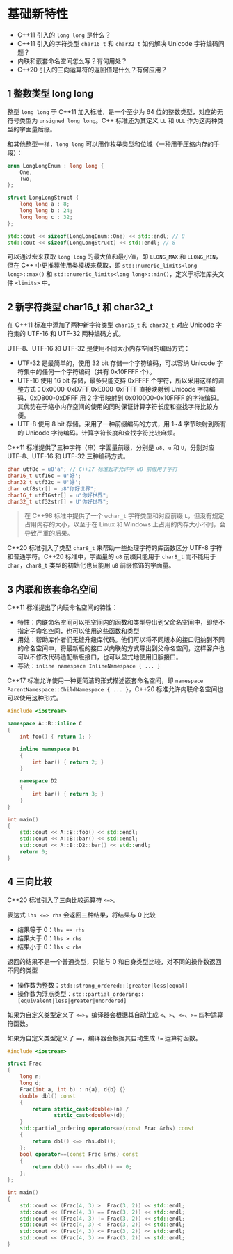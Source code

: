 # 基础新特性

- C++11 引入的 `long long` 是什么？
- C++11 引入的字符类型 `char16_t` 和 `char32_t` 如何解决 Unicode 字符编码问题？
- 内联和嵌套命名空间怎么写？有何用处？
- C++20 引入的三向运算符的返回值是什么？有何应用？

## 1 整数类型 long long

整型 `long long` 于 C++11 加入标准，是一个至少为 64 位的整数类型，对应的无符号类型为 `unsigned long long`。C++ 标准还为其定义 `LL` 和 `ULL` 作为这两种类型的字面量后缀。

和其他整型一样，`long long` 可以用作枚举类型和位域（一种用于压缩内存的手段）：

```cpp
enum LongLongEnum : long long {
    One,
    Two,
};

struct LongLongStruct {
    long long a : 8;
    long long b : 24;
    long long c : 32;
};

std::cout << sizeof(LongLongEnum::One) << std::endl; // 8
std::cout << sizeof(LongLongStruct) << std::endl; // 8
```

可以通过宏来获取 `long long` 的最大值和最小值，即 `LLONG_MAX` 和 `LLONG_MIN`，但在 C++ 中更推荐使用类模板来获取，即 `std::numeric_limits<long long>::max()` 和 `std::numeric_limits<long long>::min()`，定义于标准库头文件 `<limits>` 中。

## 2 新字符类型 char16_t 和 char32_t

在 C++11 标准中添加了两种新字符类型 `char16_t` 和 `char32_t` 对应 Unicode 字符集的 UTF-16 和 UTF-32 两种编码方式。

UTF-8、UTF-16 和 UTF-32 是使用不同大小内存空间的编码方式：

- UTF-32 是最简单的，使用 32 bit 存储一个字符编码，可以容纳 Unicode 字符集中的任何一个字符编码（共有 0x10FFFF 个）。
- UTF-16 使用 16 bit 存储，最多只能支持 0xFFFF 个字符，所以采用这样的调整方式：0x0000-0xD7FF,0xE000-0xFFFF 直接映射到 Unicode 字符编码，0xD800-0xDFFF 用 2 字节映射到 0x010000-0x10FFFF 的字符编码。其优势在于缩小内存空间的使用的同时保证计算字符长度和查找字符比较方便。
- UTF-8 使用 8 bit 存储。采用了一种前缀编码的方式，用 1~4 字节映射到所有的 Unicode 字符编码。计算字符长度和查找字符比较麻烦。

C++11 标准提供了三种字符（串）字面量前缀，分别是 `u8`、`u` 和 `U`，分别对应 UTF-8、UTF-16 和 UTF-32 三种编码方式。

```cpp
char utf8c = u8'a'; // C++17 标准起才允许字 u8 前缀用于字符
char16_t utf16c = u'好';
char32_t utf32c = U'好';
char utf8str[] = u8"你好世界";
char16_t utf16str[] = u"你好世界";
char32_t utf32str[] = U"你好世界";
```

> 在 C++98 标准中提供了一个 `wchar_t` 字符类型和对应前缀 `L`，但没有规定占用内存的大小，以至于在 Linux 和 Windows 上占用的内存大小不同，会导致严重的后果。

C++20 标准引入了类型 `char8_t` 来帮助一些处理字符的库函数区分 UTF-8 字符和普通字符。C++20 标准中，字面量的 `u8` 前缀只能用于 `char8_t` 而不能用于 `char`，`char8_t` 类型的初始化也只能用 `u8` 前缀修饰的字面量。

## 3 内联和嵌套命名空间

C++11 标准提出了内联命名空间的特性：
- 特性：内联命名空间可以把空间内的函数和类型导出到父命名空间中，即使不指定子命名空间，也可以使用这些函数和类型
- 用处：帮助库作者们无缝升级库代码。他们可以将不同版本的接口归纳到不同的命名空间中，将最新版的接口以内联的方式导出到父命名空间，这样客户也可以不修改代码适配新版接口，也可以显式地使用旧版接口。
- 写法：`inline namespace InlineNamespace { ... }`

C++17 标准允许使用一种更简洁的形式描述嵌套命名空间，即 `namespace ParentNamespace::ChildNamespace { ... }`，C++20 标准允许内联命名空间也可以使用这种形式。

```cpp
#include <iostream>

namespace A::B::inline C
{
    int foo() { return 1; }

    inline namespace D1
    {
        int bar() { return 2; }
    }

    namespace D2
    {
        int bar() { return 3; }
    }
}

int main()
{
    std::cout << A::B::foo() << std::endl;
    std::cout << A::B::bar() << std::endl;
    std::cout << A::B::D2::bar() << std::endl;
    return 0;
}
```

## 4 三向比较

C++20 标准引入了三向比较运算符 `<=>`。

表达式 `lhs <=> rhs` 会返回三种结果，将结果与 0 比较
- 结果等于 0：`lhs == rhs`
- 结果大于 0：`lhs > rhs`
- 结果小于 0：`lhs < rhs`

返回的结果不是一个普通类型，只能与 0 和自身类型比较，对不同的操作数返回不同的类型
- 操作数为整数：`std::strong_ordered::[greater|less|equal]`
- 操作数为浮点类型：`std::partial_ordering::[equivalent|less|greater|unordered]`

如果为自定义类型定义了 `<=>`，编译器会根据其自动生成 `<`、`>`、`<=`、`>=` 四种运算符函数。

如果为自定义类型定义了 `==`，编译器会根据其自动生成 `!=` 运算符函数。

```cpp
#include <iostream>

struct Frac
{
    long n;
    long d;
    Frac(int a, int b) : n{a}, d{b} {}
    double dbl() const
    {
        return static_cast<double>(n) /
               static_cast<double>(d);
    }
    std::partial_ordering operator<=>(const Frac &rhs) const
    {
        return dbl() <=> rhs.dbl();
    };
    bool operator==(const Frac &rhs) const
    {
        return dbl() <=> rhs.dbl() == 0;
    };
};

int main()
{
    std::cout << (Frac(4, 3) >  Frac(3, 2)) << std::endl;
    std::cout << (Frac(4, 3) == Frac(3, 2)) << std::endl;
    std::cout << (Frac(4, 3) != Frac(3, 2)) << std::endl;
    std::cout << (Frac(4, 3) <  Frac(3, 2)) << std::endl;
    std::cout << (Frac(4, 3) <= Frac(3, 2)) << std::endl;
    std::cout << (Frac(4, 3) >= Frac(3, 2)) << std::endl;
}
```
